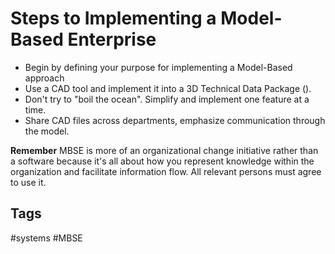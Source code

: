 # Steps to Implementing a Model-Based Enterprise 

* Begin by defining your purpose for implementing a Model-Based approach
* Use a CAD tool and implement it into a 3D Technical Data Package ().
* Don't try to "boil the ocean". Simplify and implement one feature at a time.
* Share CAD files across departments, emphasize communication through the model.

**Remember** MBSE is more of an organizational change initiative rather than a software because it's all about how you represent knowledge within the organization and facilitate information flow. All relevant persons must agree to use it.
## Tags
#systems #MBSE

